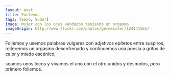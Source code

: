 ```yaml
---
layout: post
title: Follemos
tags: [Sexo, Sudor]
image: Mujer con los ojos vendados teniendo un orgasmo
imageOrigin: http://www.flickr.com/photos/germeister/124141561/
---
```


Follemos
y usemos palabras vulgares
con adjetivos epítetos entre suspiros,
reiteremos un orgasmo
desenfrenado
y continuemos una poesía
a gritos de calor y miedo escénico,

seamos unos locos
y vivamos el uno con el otro
unidos
y desnudos,
pero primero follemos.
